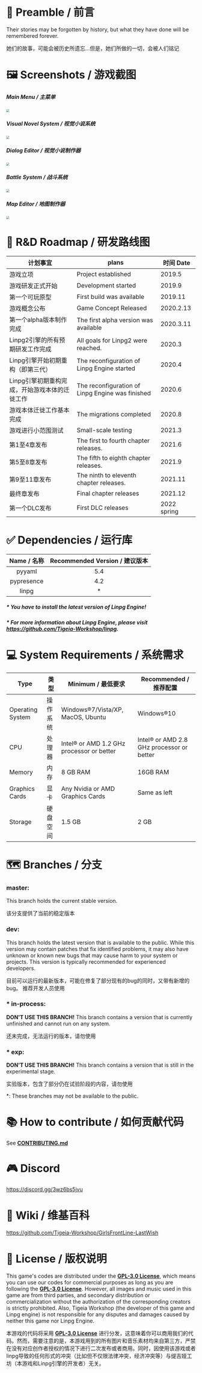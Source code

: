 # :speech_balloon: Preamble / 前言

Their stories may be forgotten by history, but what they have done will be remembered forever.

她们的故事，可能会被历史所遗忘...但是，她们所做的一切，会被人们铭记



# :framed_picture: Screenshots / 游戏截图

##### Main Menu / 主菜单

<img src="Assets\image\screenshot\main_menu.png" style="zoom:50%;" />

##### Visual Novel System / 视觉小说系统

<img src="Assets\image\screenshot\dialog.png" style="zoom:50%;" />

##### Dialog Editor / 视觉小说制作器

<img src="Assets\image\screenshot\dialog_creator.png" style="zoom:50%;" />

##### Battle System / 战斗系统

<img src="Assets\image\screenshot\battle.png" style="zoom:50%;" />

##### Map Editor / 地图制作器

<img src="Assets\image\screenshot\map_creator.png" style="zoom:50%;" />



# :date: ​R&D Roadmap / 研发路线图

| 计划事宜                                      | plans                                            | 时间 Date   |
| --------------------------------------------- | ------------------------------------------------ | ----------- |
| 游戏立项                                      | Project established                              | 2019.5      |
| 游戏研发正式开始                              | Development started                              | 2019.9      |
| 第一个可玩原型                                | First build was available                        | 2019.11     |
| 游戏概念公布                                  | Game Concept Released                            | 2020.2.13   |
| 第一个alpha版本制作完成                       | The first alpha version was available            | 2020.3.11   |
| Linpg2引擎的所有预期研发工作完成              | All goals for Linpg2 were reached.               | 2020.3      |
| Linpg引擎开始初期重构（即第三代）             | The reconfiguration of Linpg Engine started      | 2020.4      |
| Linpg引擎初期重构完成，开始游戏本体的迁徙工作 | The reconfiguration of Linpg Engine was finished | 2020.6      |
| 游戏本体迁徙工作基本完成                      | The migrations completed                         | 2020.8      |
| 游戏进行小范围测试                            | Small-scale testing                              | 2021.3      |
| 第1至4章发布                                  | The first to fourth chapter releases.            | 2021.6      |
| 第5至8章发布                                  | The fifth to eighth chapter releases.            | 2021.9      |
| 第9至11章发布                                 | The ninth to eleventh chapter releases.          | 2021.11     |
| 最终章发布                                    | Final chapter releases                           | 2021.12     |
| 第一个DLC发布                                 | First DLC releases                               | 2022 spring |



# :white_check_mark: Dependencies / 运行库

| Name / 名称 | Recommended Version / 建议版本 |
| :---------: | :----------------------------: |
|   pyyaml    |              5.4               |
| pypresence  |              4.2               |
|    linpg    |               *                |

##### * You have to install the latest version of Linpg Engine!

##### * For more information about Linpg Engine, please visit https://github.com/Tigeia-Workshop/linpg.



# :computer: System Requirements / 系统需求

| Type             | 类型     | Minimum / 最低要求                        | Recommended / 推荐配置                    |
| ---------------- | -------- | ----------------------------------------- | ----------------------------------------- |
| Operating System | 操作系统 | Windows®7/Vista/XP, MacOS, Ubuntu         | Windows®10                                |
| CPU              | 处理器   | Intel® or AMD 1.2 GHz processor or better | Intel® or AMD 2.8 GHz processor or better |
| Memory           | 内存     | 8 GB RAM                                  | 16GB RAM                                  |
| Graphics Cards   | 显卡     | Any Nvidia or AMD Graphics Cards          | Same as left                              |
| Storage          | 硬盘空间 | 1.5 GB                                    | 2 GB                                      |



# :world_map: Branches / 分支​

### master:

This branch holds the current stable version. 

该分支提供了当前的稳定版本

### dev:

This branch holds the latest version that is available to the public. While this version may contain patches that fix identified problems, it may also have unknown or known new bugs that may cause harm to your system or projects. This version is typically recommended for experienced developers.

目前可以运行的最新版本，可能在修复了部分现有的bug的同时，又带有新增的bug。 推荐开发人员使用

### * in-process:

**DON'T USE THIS BRANCH!** This branch contains a version that is currently unfinished and cannot run on any system.

还未完成，无法运行的版本，请勿使用

### * exp:

**DON'T USE THIS BRANCH!**  This branch contains a version that is still in the experimental stage.

实验版本，包含了部分仍在试验阶段的内容，请勿使用

*: These branches may not be available to the public.



# :books: How to contribute / 如何贡献代码

See **[CONTRIBUTING.md](https://github.com/Tigeia-Workshop/GirlsFrontLine-LastWish/blob/master/CONTRIBUTING.md)**



# :video_game: ​Discord

https://discord.gg/3wz6bs5jvu



# :open_book: ​Wiki / 维基百科

https://github.com/Tigeia-Workshop/GirlsFrontLine-LastWish



# :memo: License / 版权说明

This game's codes are distributed under the **[GPL-3.0 License](https://github.com/Tigeia-Workshop/GirlsFrontLine-LastWish/blob/master/LICENSE)**, which means you can use our codes for commercial purposes as long as you are following the **[GPL-3.0 License](https://github.com/Tigeia-Workshop/GirlsFrontLine-LastWish/blob/master/LICENSE)**. However, all images and music used in this game are from third parties, and secondary distribution or commercialization without the authorization of the corresponding creators is strictly prohibited. Also, Tigeia Workshop (the developer of this game and Linpg engine) is not responsible for any disputes and damages caused by neither this game nor Linpg Engine.

本游戏的代码将采用 **[GPL-3.0 License](https://github.com/Tigeia-Workshop/GirlsFrontLine-LastWish/blob/master/LICENSE)** 进行分发，这意味着你可以商用我们的代码。然而，需要注意的是，本游戏用到的所有图片和音乐素材均来自第三方，严禁在没有对应创作者授权的情况下进行二次发布或者商用。同时，因使用该游戏或者linpg导致的任何形式的冲突（比如但不仅限法律冲突，经济冲突等）与缇吉娅工坊（本游戏和Linpg引擎的开发者）无关。